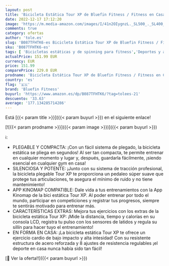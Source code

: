 ```yaml
---
layout: post
title: 'Bicicleta Estática Tour XP de Bluefin Fitness / Fitness en Casa / Estructura de Acero / Plegable / 8 Niveles de Resistencia / Sensores de Ritmo Cardiaco / App Kinomap / LCD'
date: 2022-12-17 17:12:20
image: 'https://m.media-amazon.com/images/I/41n2OIygnzL._SL500_._SL400_.jpg'
comments: true
category: ofertas
author: 'tole.es'
slug: 'B087TFHTK6-es Bicicleta Estática Tour XP de Bluefin Fitness / Fitness en...'
sku: 'B087TFHTK6-es'
tags: [ 'Bicicletas estáticas y de spinning para fitness','Deportes y aire libre','Fitness y ejercicio','Máquinas de cardio para fitness','bicicleta','bluefin fitness','🇪🇸', ]
actualPrice: 151.99 EUR
currency: EUR
price: 151.99
comparePrice: 229.0 EUR
prodname: 'Bicicleta Estática Tour XP de Bluefin Fitness / Fitness en Casa / Estructura de Acero / Plegable / 8 Niveles de Resistencia / Sensores de Ritmo Cardiaco / App Kinomap / LCD'
country: 'es'
flag: '🇪🇸'
brand: 'Bluefin Fitness'
buyurl: 'https://www.amazon.es/dp/B087TFHTK6/?tag=tolees-21'
descuento: '33.63'
average: '177.134285714286'
---
```


Está [{{< param title >}}]({{< param buyurl >}}) en el siguiente enlace!

[![{{< param prodname >}}]({{< param image >}})]({{< param buyurl >}})

ℹ️:

- PLEGABLE Y COMPACTA: ¡Con un fácil sistema de plegado, la bicicleta estática se pliega en segundos! Al ser tan compacta, te permite entrenar en cualquier momento y lugar y, después, guardarla fácilmente, ¡siendo esencial en cualquier gym en casa!
- SILENCIOSA Y POTENTE: ¡Junto con su sistema de tracción profesional, la bicicleta plegable Tour XP te proporciona un pedaleo súper suave que protege tus articulaciones, te asegura el mínimo de ruido y no tiene mantenimiento!
- APP KINOMAP COMPATIBLE: Dale vida a tus entrenamientos con la App Kinomap de la bici estática Tour XP. Al poder entrenar por todo el mundo, participar en competiciones y registrar tus progresos, siempre te sentirás motivado para entrenar más.
- CARACTERÍSTICAS EXTRAS: Mejora tus ejercicios con los extras de la bicicleta estática Tour XP: ¡Mide la distancia, tiempo y calorías en su consola LCD, registra tu pulso con los sensores de latidos y regula su sillín para hacer tuyo el entrenamiento!
- EN FORMA EN CASA: ¡La bicicleta estática Tour XP te ofrece un ejercicio cardio de bajo impacto y alta intesidad! Con su resistente estructura de acero reforzada y 8 ajustes de resistencia regulables ¡el deporte en casa nunca había sido tan fácil!

[🛒 Ver la oferta!!]({{< param buyurl >}})
